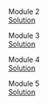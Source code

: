 
Module 2 <br>
<a href="https://sujithcg.github.io/HTML-CSS-JS/module2-solution/" rel="nofollow">Solution</a>

Module 3 <br>
<a href="https://sujithcg.github.io/HTML-CSS-JS/module3-solution/" rel="nofollow">Solution</a>

Module 4 <br>
<a href="https://sujithcg.github.io/HTML-CSS-JS/module4-solution/" rel="nofollow">Solution</a>

Module 5 <br>
<a href="https://sujithcg.github.io/HTML-CSS-JS/module5-solution/" rel="nofollow">Solution</a>
